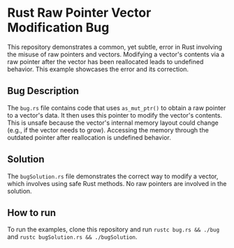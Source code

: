 # Rust Raw Pointer Vector Modification Bug

This repository demonstrates a common, yet subtle, error in Rust involving the misuse of raw pointers and vectors.  Modifying a vector's contents via a raw pointer after the vector has been reallocated leads to undefined behavior. This example showcases the error and its correction.

## Bug Description
The `bug.rs` file contains code that uses `as_mut_ptr()` to obtain a raw pointer to a vector's data.  It then uses this pointer to modify the vector's contents. This is unsafe because the vector's internal memory layout could change (e.g., if the vector needs to grow). Accessing the memory through the outdated pointer after reallocation is undefined behavior.

## Solution
The `bugSolution.rs` file demonstrates the correct way to modify a vector, which involves using safe Rust methods.  No raw pointers are involved in the solution.

## How to run
To run the examples, clone this repository and run `rustc bug.rs && ./bug` and `rustc bugSolution.rs && ./bugSolution`.